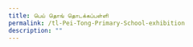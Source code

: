 ```yaml
---
title: பெய் தொங் தொடக்கப்பள்ளி
permalink: /tl-Pei-Tong-Primary-School-exhibition
description: ""
---
```

